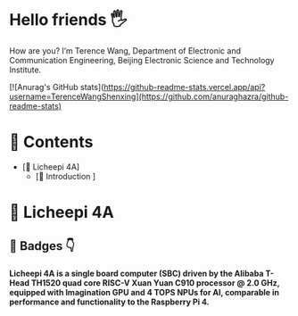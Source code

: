 # Hello friends 🖐️

How are you? I’m Terence Wang, Department of Electronic and Communication Engineering, Beijing Electronic Science and Technology Institute.

[![Anurag's GitHub stats](https://github-readme-stats.vercel.app/api?username=TerenceWangShenxing](https://github.com/anuraghazra/github-readme-stats)
# 📖 Contents

- [📌 Licheepi 4A]
  - [🧩 Introduction ]
# 📌 Licheepi 4A

## 🧩 Badges 👇

#### Licheepi 4A is a single board computer (SBC) driven by the Alibaba T-Head TH1520 quad core RISC-V Xuan Yuan C910 processor @ 2.0 GHz, equipped with Imagination GPU and 4 TOPS NPUs for AI, comparable in performance and functionality to the Raspberry Pi 4.


